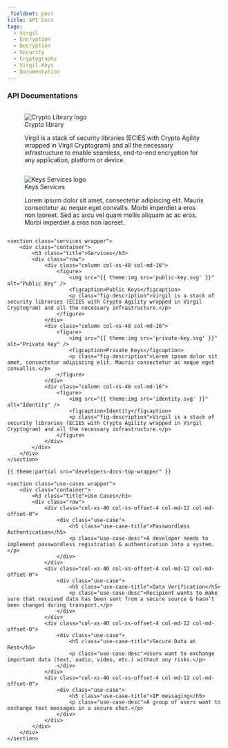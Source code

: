 ```yaml
---
_fieldset: post
title: API Docs
tags:
  - Virgil
  - Encryption
  - Decryption
  - Security
  - Cryptography
  - Virgil.Keys
  - Documentation
---
```


<div class="content">
    <section class="api-documentations wrapper">
        <div class="container">
            <h3 class="title">API Documentations</h3>
            <div class="row">
                <div class="column col-xs-40 col-xs-offset-4 col-md-24 col-md-offset-0">
                    <figure>
                        <img src="{{ theme:img src='crypto-lib-logo.png' }}" alt="Crypto Library logo"/>
                        <figcaption>Crypto library</figcaption>
                        <p class="fig-description">Virgil is a stack of security libraries (ECIES with Crypto Agility wrapped in Virgil Cryptogram) and all the necessary infrastructure to enable seamless, end-to-end encryption for any application, platform or device.</p>
                    </figure>
                </div>
                <div class="column col-xs-40 col-xs-offset-4 col-md-24 col-md-offset-0">
                    <figure>
                        <img src="{{ theme:img src='keys-services-logo.png' }}" alt="Keys Services logo"/>
                        <figcaption>Keys Services</figcaption>
                        <p class="fig-description">Lorem ipsum dolor sit amet, consectetur adipiscing elit. Mauris consectetur ac neque eget convallis. Morbi imperdiet a eros non laoreet. Sed ac arcu vel quam mollis aliquam ac ac eros.  Morbi imperdiet a eros non laoreet.</p>
                    </figure>
                </div>
            </div>
        </div>
    </section>

    <section class="services wrapper">
        <div class="container">
            <h3 class="title">Services</h3>
            <div class="row">
                <div class="column col-xs-48 col-md-16">
                    <figure>
                        <img src="{{ theme:img src='public-key.svg' }}" alt="Public Key" />
                        <figcaption>Public Keys</figcaption>
                        <p class="fig-description">Virgil is a stack of security libraries (ECIES with Crypto Agility wrapped in Virgil Cryptogram) and all the necessary infrastructure.</p>
                    </figure>
                </div>
                <div class="column col-xs-48 col-md-16">
                    <figure>
                        <img src="{{ theme:img src='private-key.svg' }}" alt="Private Key" />
                        <figcaption>Private Keys</figcaption>
                        <p class="fig-description">Lorem ipsum dolor sit amet, consectetur adipiscing elit. Mauris consectetur ac neque eget convallis.</p>
                    </figure>
                </div>
                <div class="column col-xs-48 col-md-16">
                    <figure>
                        <img src="{{ theme:img src='identity.svg' }}" alt="Identity" />
                        <figcaption>Identity</figcaption>
                        <p class="fig-description">Virgil is a stack of security libraries (ECIES with Crypto Agility wrapped in Virgil Cryptogram) and all the necessary infrastructure.</p>
                    </figure>
                </div>
            </div>
        </div>
    </section>

    {{ theme:partial src="developers-docs-top-wrapper" }}

    <section class="use-cases wrapper">
        <div class="container">
            <h3 class="title">Use Cases</h3>
            <div class="row">
                <div class="col-xs-40 col-xs-offset-4 col-md-12 col-md-offset-0">
                    <div class="use-case">
                        <h5 class="use-case-title">Passwordless Authentication</h5>
                        <p class="use-case-desc">A developer needs to implement passwordless registration & authentication into a system.</p>
                    </div>
                </div>
                <div class="col-xs-40 col-xs-offset-4 col-md-12 col-md-offset-0">
                    <div class="use-case">
                        <h5 class="use-case-title">Data Verification</h5>
                        <p class="use-case-desc">Recipient wants to make sure that received data has been sent from a secure source & hasn’t been changed during transport.</p>
                    </div>
                </div>
                <div class="col-xs-40 col-xs-offset-4 col-md-12 col-md-offset-0">
                    <div class="use-case">
                        <h5 class="use-case-title">Secure Data at Rest</h5>
                        <p class="use-case-desc">Users want to exchange important data (text, audio, video, etc.) without any risks.</p>
                    </div>
                </div>
                <div class="col-xs-40 col-xs-offset-4 col-md-12 col-md-offset-0">
                    <div class="use-case">
                        <h5 class="use-case-title">IP messaging</h5>
                        <p class="use-case-desc">A group of users want to exchange text messages in a secure chat.</p>
                    </div>
                </div>
            </div>
        </div>
    </section>
</div>